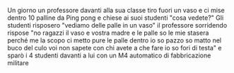Un giorno un professore davanti alla sua classe tiro fuori un vaso e ci mise dentro 10 palline da Ping pong e chiese ai suoi studenti "cosa vedete?" Gli studenti risposero "vediamo delle palle in un vaso" il professore sorridendo rispose "no ragazzi il vaso e vostra madre e le palle so le mie stasera perché me la scopo ci metto pure le palle dentro io so pazzo so matto nel buco del culo voi non sapete con chi avete a che fare io so fori di testa" e sparò i 4 studenti davanti a lui con un M4 automatico di fabbricazione militare